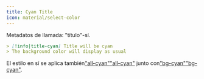 ```yaml
---
title: Cyan Title
icon: material/select-color
---
```


Metadatos de llamada: "título"-sí.

```md
> [!info|title-cyan] Title will be cyan
> The background color will display as usual
```

El estilo en sí se aplica también["all-cyan"](../combined-styling/page-5.md)["all-cyan"](../combined-styling/page-5.md)
junto con["bg-cyan"](../bg-styling/page-5.md)["bg-cyan"](../bg-styling/page-5.md).

